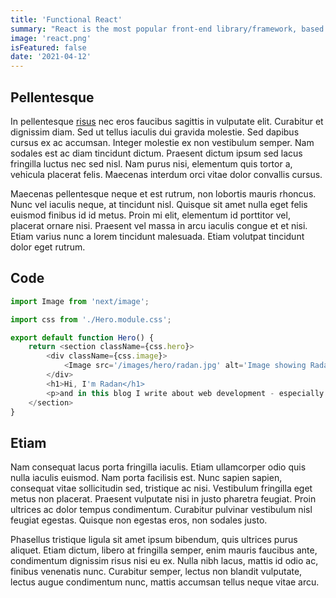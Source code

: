 ```yaml
---
title: 'Functional React'
summary: "React is the most popular front-end library/framework, based on Javascript. It prouds itself on being 100% JS. Recently, React switched from class-based to functional components, and they're super easy to learn, even for begginers!"
image: 'react.png'
isFeatured: false
date: '2021-04-12'
---
```


## Pellentesque

In pellentesque [risus](https://google.com) nec eros faucibus sagittis in vulputate elit. Curabitur et dignissim diam. Sed ut tellus iaculis dui gravida molestie. Sed dapibus cursus ex ac accumsan. Integer molestie ex non vestibulum semper. Nam sodales est ac diam tincidunt dictum. Praesent dictum ipsum sed lacus fringilla luctus nec sed nisl. Nam purus nisi, elementum quis tortor a, vehicula placerat felis. Maecenas interdum orci vitae dolor convallis cursus.

Maecenas pellentesque neque et est rutrum, non lobortis mauris rhoncus. Nunc vel iaculis neque, at tincidunt nisl. Quisque sit amet nulla eget felis euismod finibus id id metus. Proin mi elit, elementum id porttitor vel, placerat ornare nisi. Praesent vel massa in arcu iaculis congue et et nisi. Etiam varius nunc a lorem tincidunt malesuada. Etiam volutpat tincidunt dolor eget rutrum.

## Code

```js
import Image from 'next/image';

import css from './Hero.module.css';

export default function Hero() {
    return <section className={css.hero}>
        <div className={css.image}>
            <Image src='/images/hero/radan.jpg' alt='Image showing Radan' width={300} height={300} />
        </div>
        <h1>Hi, I'm Radan</h1>
        <p>and in this blog I write about web development - especially frontend frameworks like React or Next.</p>
    </section>
}
```

## Etiam

Nam consequat lacus porta fringilla iaculis. Etiam ullamcorper odio quis nulla iaculis euismod. Nam porta facilisis est. Nunc sapien sapien, consequat vitae sollicitudin sed, tristique ac nisi. Vestibulum fringilla eget metus non placerat. Praesent vulputate nisi in justo pharetra feugiat. Proin ultrices ac dolor tempus condimentum. Curabitur pulvinar vestibulum nisl feugiat egestas. Quisque non egestas eros, non sodales justo. 

Phasellus tristique ligula sit amet ipsum bibendum, quis ultrices purus aliquet. Etiam dictum, libero at fringilla semper, enim mauris faucibus ante, condimentum dignissim risus nisi eu ex. Nulla nibh lacus, mattis id odio ac, finibus venenatis nunc. Curabitur semper, lectus non blandit vulputate, lectus augue condimentum nunc, mattis accumsan tellus neque vitae arcu.